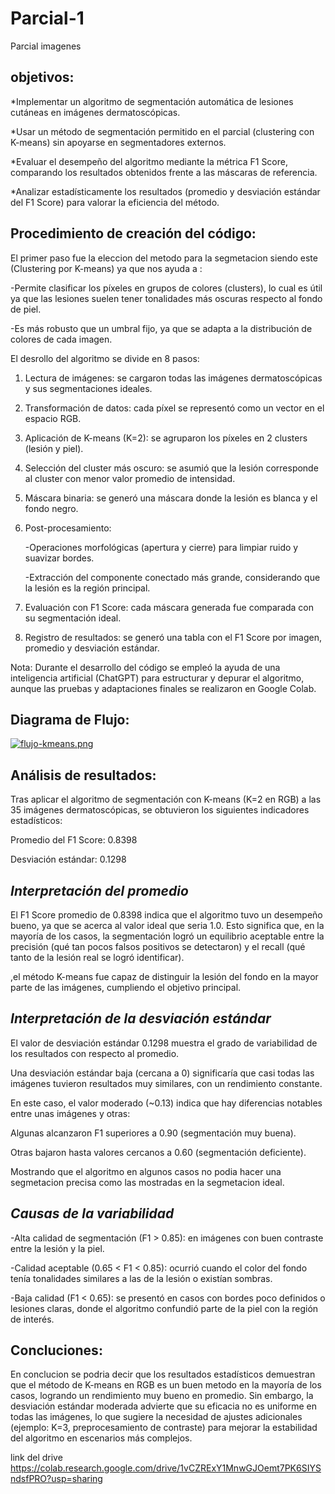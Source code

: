# Parcial-1
Parcial imagenes
## objetivos:

*Implementar un algoritmo de segmentación automática de lesiones cutáneas en imágenes dermatoscópicas.

*Usar un método de segmentación permitido en el parcial (clustering con K-means) sin apoyarse en segmentadores externos.

*Evaluar el desempeño del algoritmo mediante la métrica F1 Score, comparando los resultados obtenidos frente a las máscaras de referencia.

*Analizar estadísticamente los resultados (promedio y desviación estándar del F1 Score) para valorar la eficiencia del método.

## Procedimiento de creación del código:

El primer paso fue la eleccion del metodo para la segmetacion siendo este (Clustering por K-means) ya que nos ayuda a :

-Permite clasificar los píxeles en grupos de colores (clusters), lo cual es útil ya que las lesiones suelen tener tonalidades más oscuras respecto al fondo de piel.

-Es más robusto que un umbral fijo, ya que se adapta a la distribución de colores de cada imagen.

El desrollo del algoritmo se divide en 8 pasos:

1) Lectura de imágenes: se cargaron todas las imágenes dermatoscópicas y sus segmentaciones ideales.

2) Transformación de datos: cada píxel se representó como un vector en el espacio RGB.

3) Aplicación de K-means (K=2): se agruparon los píxeles en 2 clusters (lesión y piel).

4) Selección del cluster más oscuro: se asumió que la lesión corresponde al cluster con menor valor promedio de intensidad.

5) Máscara binaria: se generó una máscara donde la lesión es blanca y el fondo negro.

6) Post-procesamiento:

    -Operaciones morfológicas (apertura y cierre) para limpiar ruido y suavizar bordes.

    -Extracción del componente conectado más grande, considerando que la lesión es la región principal.

7) Evaluación con F1 Score: cada máscara generada fue comparada con su segmentación ideal.

8) Registro de resultados: se generó una tabla con el F1 Score por imagen, promedio y desviación estándar.

Nota: Durante el desarrollo del código se empleó la ayuda de una inteligencia artificial (ChatGPT) para estructurar y depurar el algoritmo, aunque las pruebas y adaptaciones finales se realizaron en Google Colab.

## Diagrama de Flujo:

[![flujo-kmeans.png](https://i.postimg.cc/BnzK3M4p/flujo-kmeans.png)](https://postimg.cc/5Xw0q5HQ)


## Análisis de resultados:

Tras aplicar el algoritmo de segmentación con K-means (K=2 en RGB) a las 35 imágenes dermatoscópicas, se obtuvieron los siguientes indicadores estadísticos:

Promedio del F1 Score: 0.8398

Desviación estándar: 0.1298

## *Interpretación del promedio*

El F1 Score promedio de 0.8398 indica que el algoritmo tuvo un desempeño bueno, ya que se acerca al valor ideal que seria  1.0. Esto significa que, en la mayoría de los casos, la segmentación logró un equilibrio aceptable entre la precisión (qué tan pocos falsos positivos se detectaron) y el recall (qué tanto de la lesión real se logró identificar).

,el método K-means fue capaz de distinguir  la lesión del fondo en la mayor parte de las imágenes, cumpliendo el objetivo principal.

## *Interpretación de la desviación estándar*

El valor de desviación estándar 0.1298 muestra el grado de variabilidad de los resultados con respecto al promedio.

Una desviación estándar baja (cercana a 0) significaría que casi todas las imágenes tuvieron resultados muy similares, con un rendimiento constante.

En este caso, el valor moderado (~0.13) indica que hay diferencias notables entre unas imágenes y otras:

Algunas alcanzaron F1 superiores a 0.90 (segmentación muy buena).

Otras bajaron hasta valores cercanos a 0.60 (segmentación deficiente).

Mostrando que el algoritmo en algunos casos no podia hacer una segmetacion precisa como las mostradas en la segmetacion ideal.

## *Causas de la variabilidad*

-Alta calidad de segmentación (F1 > 0.85): en imágenes con buen contraste entre la lesión y la piel.

-Calidad aceptable (0.65 < F1 < 0.85): ocurrió cuando el color del fondo tenía tonalidades similares a las de la lesión o existían sombras.

-Baja calidad (F1 < 0.65): se presentó en casos con bordes poco definidos o lesiones claras, donde el algoritmo confundió parte de la piel con la región de interés.

## Concluciones:
En conclucion se podria decir que los resultados estadísticos demuestran que el método de K-means en RGB es un buen metodo  en la mayoría de los casos, logrando un rendimiento muy bueno  en promedio. Sin embargo, la desviación estándar moderada advierte que su eficacia no es uniforme en todas las imágenes, lo que sugiere la necesidad de ajustes adicionales (ejemplo: K=3, preprocesamiento de contraste) para mejorar la estabilidad del algoritmo en escenarios más complejos.

link del drive 
https://colab.research.google.com/drive/1vCZRExY1MnwGJOemt7PK6SIYSndsfPRO?usp=sharing
